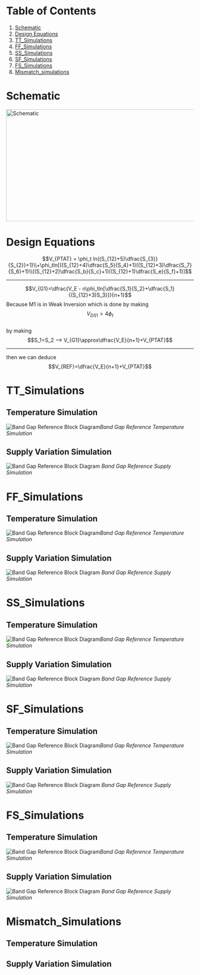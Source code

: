# Table of Contents
1. [Schematic](#Schematic)
2. [Design Equations](#DesignEquations)
3. [TT_Simulations](#TT_Simulations)
4. [FF_Simulations](#FF_Simulations)
5. [SS_Simulations](#SS_Simulations)
6. [SF_Simulations](#SF_Simulations)
7. [FS_Simulations](#FS_Simulations)
8. [Mismatch_simulations](#Mismatch_Simulations)

# Schematic
<img src="images/schematic_final.png" alt="Schematic" width="1200" height="300"/>

# Design Equations
$$V_{PTAT} = \phi_t ln((S_{12}+5)\dfrac{S_{3}}{S_{2}}+1)\\+\phi_tln[((S_{12}+4)\dfrac{S_5}{S_4}+1)((S_{12}+3)\dfrac{S_7}{S_6}+1)\\((S_{12}+2)\dfrac{S_b}{S_c}+1)((S_{12}+1)\dfrac{S_e}{S_f}+1)]$$
<hr/>

$$V_{G1}=\dfrac{V_E - n\phi_tln[\dfrac{S_1}{S_2}+\dfrac{S_1}{(S_{12}+3)S_3}]}{n+1}$$
Because M1 is in Weak Inversion which is done by making $$V_{DS1}>4\phi_t$$<br/>
by making $$S_1=S_2 --> V_{G1}\approx\dfrac{V_E}{n+1}+V_{PTAT}$$
<hr/>

then we can deduce  $$V_{REF}=\dfrac{V_E}{n+1}+V_{PTAT}$$

# TT_Simulations
## Temperature Simulation
![Band Gap Reference Block Diagram](../Docs/images/Temp_simulation.png)*Band Gap Reference Temperature Simulation*

## Supply Variation Simulation
![Band Gap Reference Block Diagram](../Docs/images/dc_sweep.png)
*Band Gap Reference Supply Simulation*

# FF_Simulations
## Temperature Simulation
![Band Gap Reference Block Diagram](../Docs/images/temp_sweep_ff.png)*Band Gap Reference Temperature Simulation*

## Supply Variation Simulation
![Band Gap Reference Block Diagram](../Docs/images/dc_sweep_ff.png)
*Band Gap Reference Supply Simulation*

# SS_Simulations
## Temperature Simulation
![Band Gap Reference Block Diagram](../Docs/images/temp_sweep_ss.png)*Band Gap Reference Temperature Simulation*

## Supply Variation Simulation
![Band Gap Reference Block Diagram](../Docs/images/dc_sweep_ss.png)
*Band Gap Reference Supply Simulation*

# SF_Simulations
## Temperature Simulation
![Band Gap Reference Block Diagram](../Docs/images/temp_sweep_sf.png)*Band Gap Reference Temperature Simulation*

## Supply Variation Simulation
![Band Gap Reference Block Diagram](../Docs/images/dc_sweep_sf.png)
*Band Gap Reference Supply Simulation*

# FS_Simulations
## Temperature Simulation
![Band Gap Reference Block Diagram](../Docs/images/temp_sweep_fs.png)*Band Gap Reference Temperature Simulation*

## Supply Variation Simulation
![Band Gap Reference Block Diagram](../Docs/images/dc_sweep_fs.png)
*Band Gap Reference Supply Simulation*


# Mismatch_Simulations
## Temperature Simulation

## Supply Variation Simulation
